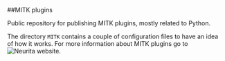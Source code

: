 ##MITK plugins

Public repository for publishing MITK plugins, mostly related to Python.

The directory `MITK` contains a couple of configuration files to have an idea of how it works.
For more information about MITK plugins go to ![Neurita website](https://neurita.github.io).
